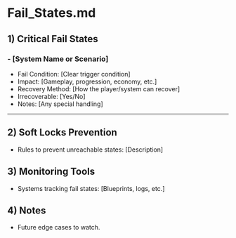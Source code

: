 # Fail_States.md

## 1) Critical Fail States

### - [System Name or Scenario]
- Fail Condition: [Clear trigger condition]
- Impact: [Gameplay, progression, economy, etc.]
- Recovery Method: [How the player/system can recover]
- Irrecoverable: [Yes/No]
- Notes: [Any special handling]

---

## 2) Soft Locks Prevention
- Rules to prevent unreachable states: [Description]

## 3) Monitoring Tools
- Systems tracking fail states: [Blueprints, logs, etc.]

## 4) Notes
- Future edge cases to watch.
